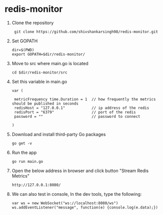 # redis-monitor


1) Clone the repository
   ```
    git clone https://github.com/shivshankarsingh98/redis-monitor.git
   ```

4) Set GOPATH
   ```
   dir=$(PWD)
   export GOPATH=$dir/redis-monitor/
   ```
   
2) Move to src where main.go is located
   ```
   cd $dir/redis-monitor/src
   ```

3) Set this variable in main.go
   ```
   var (
   
    metricFrequency time.Duration = 1  // how frequently the metrics should be published in seconds 
    redisHost = "127.0.0.1"            // ip address of the redis
    redisPort = "6379"                 // port of the redis
    password = ""                      // password to connect
   
   )   
   ```

5) Download and install third-party Go packages
   ```
   go get -v
   ```


6) Run the app 
   ```
   go run main.go
   ```

7) Open the below address in browser and click button "Stream Redis Metrics"
   ```
   http://127.0.0.1:8080/
   ```

8) We can also test in console, In the dev tools, type the following:
   ```
   var ws = new WebSocket("ws://localhost:8080/ws")
   ws.addEventListener("message", function(e) {console.log(e.data);})
   ```



